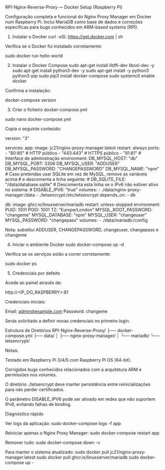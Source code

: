 RPI-Nginx-Reverse-Proxy — Docker Setup (Raspberry Pi)

Configuração completa e funcional do Nginx Proxy Manager em Docker num Raspberry Pi.
Inclui MariaDB como base de dados e correções específicas para bugs conhecidos em ARM-based systems (RPI).

 1. Instalar o Docker
curl -sSL https://get.docker.com | sh


Verifica se o Docker foi instalado corretamente:

sudo docker run hello-world

 2. Instalar o Docker Compose
sudo apt-get install libffi-dev libssl-dev -y
sudo apt-get install python3-dev -y
sudo apt-get install -y python3 python3-pip
sudo pip3 install docker-compose
sudo systemctl enable docker


Confirma a instalação:

docker-compose version

 3. Criar o ficheiro docker-compose.yml

sudo nano docker-compose.yml


Copia o seguinte conteúdo:

version: "3"

services:
  app:
    image: jc21/nginx-proxy-manager:latest
    restart: always
    ports:
      - "80:80"    # HTTP público
      - "443:443"  # HTTPS público
      - "81:81"    # Interface de administração
    environment:
      DB_MYSQL_HOST: "db"
      DB_MYSQL_PORT: 3306
      DB_MYSQL_USER: "ADDUSER"
      DB_MYSQL_PASSWORD: "CHANGEPASSWORD"
      DB_MYSQL_NAME: "npm"
      # Caso pretendas usar SQLite em vez de MySQL, remove as variáveis acima
      # e descomenta a linha seguinte:
      # DB_SQLITE_FILE: "/data/database.sqlite"
      # Descomenta esta linha se o IPv6 não estiver ativo no sistema:
      # DISABLE_IPV6: "true"
    volumes:
      - ./data/nginx-proxy-manager:/data
      - ./letsencrypt:/etc/letsencrypt
    depends_on:
      - db

  db:
    image: ghcr.io/linuxserver/mariadb
    restart: unless-stopped
    environment:
      PUID: 1001
      PGID: 1001
      TZ: "Europe/London"
      MYSQL_ROOT_PASSWORD: "changeme"
      MYSQL_DATABASE: "npm"
      MYSQL_USER: "changeuser"
      MYSQL_PASSWORD: "changepass"
    volumes:
      - ./data/mariadb:/config


Nota: substitui ADDUSER, CHANGEPASSWORD, changeuser, changepass e changeme

 4. Iniciar o ambiente Docker
sudo docker-compose up -d


Verifica se os serviços estão a correr corretamente:

sudo docker ps

 5. Credenciais por defeito

Acede ao painel através de:

http://<IP_DO_RASPBERRY>:81


Credenciais iniciais:

Email:    admin@example.com
Password: changeme


Serás solicitado a definir novas credenciais no primeiro login.

 Estrutura de Diretórios
RPI-Nginx-Reverse-Proxy/
├── docker-compose.yml
├── data/
│   ├── nginx-proxy-manager/
│   └── mariadb/
└── letsencrypt/

 Notas:

Testado em Raspberry Pi 3/4/5 com Raspberry Pi OS (64-bit).

Corrigidos bugs conhecidos relacionados com a arquitetura ARM e permissões nos volumes.

O diretório ./letsencrypt deve manter persistência entre reinicializações para não perder certificados.

O parâmetro DISABLE_IPV6 pode ser ativado em redes que não suportem IPv6, evitando falhas de binding.

 Diagnóstico rápido

Ver logs da aplicação:
sudo docker-compose logs -f app

Reiniciar apenas o Nginx Proxy Manager:
sudo docker-compose restart app

Remover tudo:
sudo docker-compose down -v

Para manter o sistema atualizado:
sudo docker pull jc21/nginx-proxy-manager:latest
sudo docker pull ghcr.io/linuxserver/mariadb
sudo docker-compose up -
